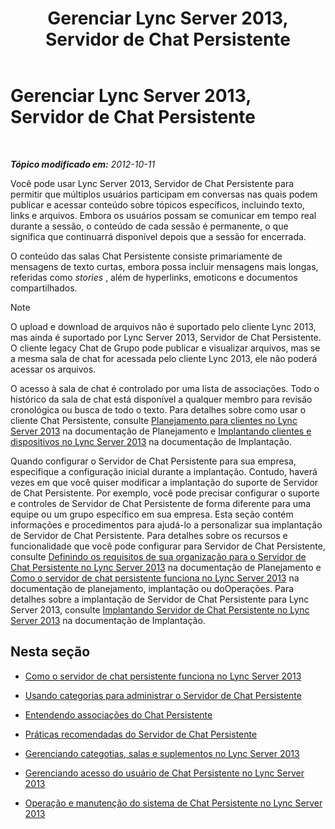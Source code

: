 ﻿---
title: Gerenciar Lync Server 2013, Servidor de Chat Persistente
TOCTitle: Gerenciar Lync Server 2013, Servidor de Chat Persistente
ms:assetid: 82befdc6-5d32-45f1-bfd7-aaedffed1ab8
ms:mtpsurl: https://technet.microsoft.com/pt-br/library/Gg398657(v=OCS.15)
ms:contentKeyID: 49307298
ms.date: 05/19/2016
mtps_version: v=OCS.15
ms.translationtype: HT
---

# Gerenciar Lync Server 2013, Servidor de Chat Persistente

 

_**Tópico modificado em:** 2012-10-11_

Você pode usar Lync Server 2013, Servidor de Chat Persistente para permitir que múltiplos usuários participam em conversas nas quais podem publicar e acessar conteúdo sobre tópicos específicos, incluindo texto, links e arquivos. Embora os usuários possam se comunicar em tempo real durante a sessão, o conteúdo de cada sessão é permanente, o que significa que continuarrá disponível depois que a sessão for encerrada.

O conteúdo das salas Chat Persistente consiste primariamente de mensagens de texto curtas, embora possa incluir mensagens mais longas, referidas como *stories* , além de hyperlinks, emoticons e documentos compartilhados.

> [!note]  
> O upload e download de arquivos não é suportado pelo cliente Lync 2013, mas ainda é suportado por Lync Server 2013, Servidor de Chat Persistente. O cliente legacy Chat de Grupo pode publicar e visualizar arquivos, mas se a mesma sala de chat for acessada pelo cliente Lync 2013, ele não poderá acessar os arquivos.

O acesso à sala de chat é controlado por uma lista de associações. Todo o histórico da sala de chat está disponível a qualquer membro para revisão cronológica ou busca de todo o texto. Para detalhes sobre como usar o cliente Chat Persistente, consulte [Planejamento para clientes no Lync Server 2013](lync-server-2013-planning-for-clients.md) na documentação de Planejamento e [Implantando clientes e dispositivos no Lync Server 2013](lync-server-2013-deploying-clients-and-devices.md) na documentação de Implantação.

Quando configurar o Servidor de Chat Persistente para sua empresa, especifique a configuração inicial durante a implantação. Contudo, haverá vezes em que você quiser modificar a implantação do suporte de Servidor de Chat Persistente. Por exemplo, você pode precisar configurar o suporte e controles de Servidor de Chat Persistente de forma diferente para uma equipe ou um grupo específico em sua empresa. Esta seção contém informações e procedimentos para ajudá-lo a personalizar sua implantação de Servidor de Chat Persistente. Para detalhes sobre os recursos e funcionalidade que você pode configurar para Servidor de Chat Persistente, consulte [Definindo os requisitos de sua organização para o Servidor de Chat Persistente no Lync Server 2013](lync-server-2013-defining-your-requirements-for-persistent-chat-server.md) na documentação de Planejamento e [Como o servidor de chat persistente funciona no Lync Server 2013](lync-server-2013-how-persistent-chat-server-works.md) na documentação de planejamento, implantação ou doOperações. Para detalhes sobre a implantação de Servidor de Chat Persistente para Lync Server 2013, consulte [Implantando Servidor de Chat Persistente no Lync Server 2013](lync-server-2013-deploying-persistent-chat-server.md) na documentação de Implantação.

## Nesta seção

  - [Como o servidor de chat persistente funciona no Lync Server 2013](lync-server-2013-how-persistent-chat-server-works.md)

  - [Usando categorias para administrar o Servidor de Chat Persistente](using-categories-to-administer-persistent-chat-server.md)

  - [Entendendo associações do Chat Persistente](understanding-persistent-chat-membership.md)

  - [Práticas recomendadas do Servidor de Chat Persistente](persistent-chat-server-best-practices.md)

  - [Gerenciando categotias, salas e suplementos no Lync Server 2013](lync-server-2013-managing-categories-rooms-and-add-ins.md)

  - [Gerenciando acesso do usuário de Chat Persistente no Lync Server 2013](lync-server-2013-managing-persistent-chat-user-access.md)

  - [Operação e manutenção do sistema de Chat Persistente no Lync Server 2013](lync-server-2013-operating-and-maintaining-the-persistent-chat-system.md)

